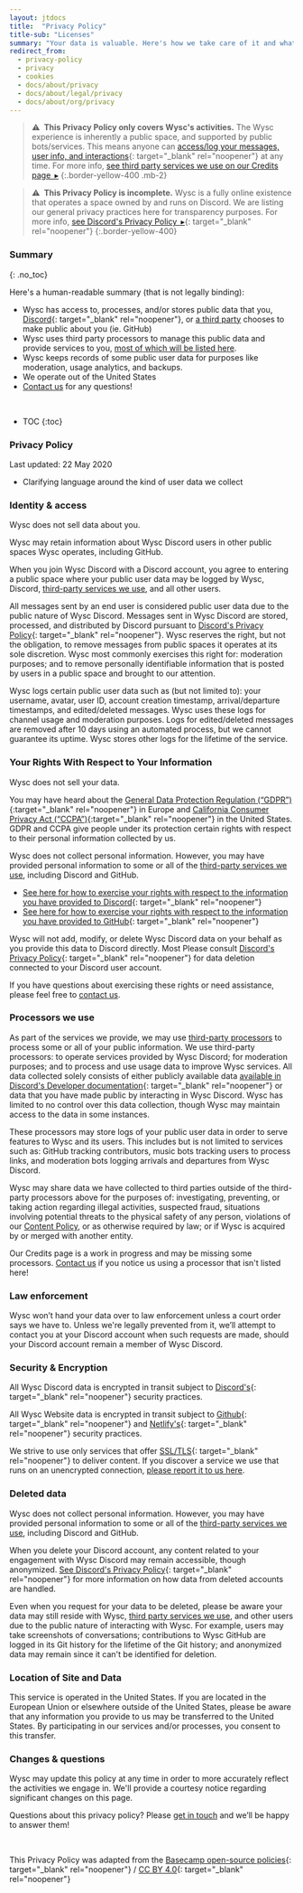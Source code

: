 ```yaml
---
layout: jtdocs
title:  "Privacy Policy"
title-sub: "Licenses"
summary: "Your data is valuable. Here's how we take care of it and what you can do with your data while it's in our hands."
redirect_from:
  - privacy-policy
  - privacy
  - cookies
  - docs/about/privacy
  - docs/about/legal/privacy
  - docs/about/org/privacy
---
```


> ⚠️&ensp;**This Privacy Policy only covers Wysc's activities.** The Wysc experience is inherently a public space, and supported by public bots/services. This means anyone can [access/log your messages, user info, and interactions](https://discordapp.com/developers/docs/intro){: target="_blank" rel="noopener"} at any time. For more info, [see third party services we use on our Credits page&ensp;▸](/docs/credits)
{:.border-yellow-400 .mb-2}

> ⚠️&ensp;**This Privacy Policy is incomplete.** Wysc is a fully online existence that operates a space owned by and runs on Discord. We are listing our general privacy practices here for transparency purposes. For more info, [see Discord's Privacy Policy&ensp;▸](https://discordapp.com/privacy){: target="_blank" rel="noopener"}
{:.border-yellow-400}


### Summary
{: .no_toc}

Here's a human-readable summary (that is not legally binding):

- Wysc has access to, processes, and/or stores public data that you, [Discord](https://discordapp.com/developers/docs/intro){: target="_blank" rel="noopener"}, or [a third party](/docs/credits) chooses to make public about you (ie. GitHub)
- Wysc uses third party processors to manage this public data and provide services to you, [most of which will be listed here](/docs/credits).
- Wysc keeps records of some public user data for purposes like moderation, usage analytics, and backups.
- We operate out of the United States
- [Contact us](/docs/contact) for any questions!

<br>

* TOC
{:toc}


### Privacy Policy

Last updated: 22 May 2020
- Clarifying language around the kind of user data we collect


### Identity & access

Wysc does not sell data about you.

Wysc may retain information about Wysc Discord users in other public spaces Wysc operates, including GitHub.

When you join Wysc Discord with a Discord account, you agree to entering a public space where your public user data may be logged by Wysc, Discord, [third-party services we use](/docs/credits), and all other users.

All messages sent by an end user is considered public user data due to the public nature of Wysc Discord. Messages sent in Wysc Discord are stored, processed, and distributed by Discord pursuant to [Discord's Privacy Policy](https://discordapp.com/privacy){: target="_blank" rel="noopener"}. Wysc reserves the right, but not the obligation, to remove messages from public spaces it operates at its sole discretion. Wysc most commonly exercises this right for: moderation purposes; and to remove personally identifiable information that is posted by users in a public space and brought to our attention.

Wysc logs certain public user data such as (but not limited to): your username, avatar, user ID, account creation timestamp, arrival/departure timestamps, and edited/deleted messages. Wysc uses these logs for channel usage and moderation purposes. Logs for edited/deleted messages are removed after 10 days using an automated process, but we cannot guarantee its uptime. Wysc stores other logs for the lifetime of the service.


### Your Rights With Respect to Your Information

Wysc does not sell your data.

You may have heard about the [General Data Protection Regulation (“GDPR”)](https://gdpr.eu/tag/chapter-3/){:target="_blank" rel="noopener"} in Europe and [California Consumer Privacy Act (“CCPA”)](https://oag.ca.gov/privacy/ccpa){:target="_blank" rel="noopener"} in the United States. GDPR and CCPA give people under its protection certain rights with respect to their personal information collected by us.

Wysc does not collect personal information. However, you may have provided personal information to some or all of the [third-party services we use](/docs/credits), including Discord and GitHub.

- [See here for how to exercise your rights with respect to the information you have provided to Discord](https://discordapp.com/privacy){: target="_blank" rel="noopener"}
- [See here for how to exercise your rights with respect to the information you have provided to GitHub](https://help.github.com/en/github/site-policy/github-privacy-statement){: target="_blank" rel="noopener"}


Wysc will not add, modify, or delete Wysc Discord data on your behalf as you provide this data to Discord directly. Most Please consult [Discord's Privacy Policy](https://discordapp.com/privacy){: target="_blank" rel="noopener"} for data deletion connected to your Discord user account.

If you have questions about exercising these rights or need assistance, please feel free to [contact us](/docs/contact).


### Processors we use

As part of the services we provide, we may use [third-party processors](/docs/credits) to process some or all of your public information. We use third-party processors: to operate services provided by Wysc Discord; for moderation purposes; and to process and use usage data to improve Wysc services. All data collected solely consists of either publicly available data [available in Discord's Developer documentation](https://discordapp.com/developers/docs/intro){: target="_blank" rel="noopener"} or data that you have made public by interacting in Wysc Discord. Wysc has limited to no control over this data collection, though Wysc may maintain access to the data in some instances.

These processors may store logs of your public user data in order to serve features to Wysc and its users. This includes but is not limited to services such as: GitHub tracking contributors, music bots tracking users to process links, and moderation bots logging arrivals and departures from Wysc Discord.

Wysc may share data we have collected to third parties outside of the third-party processors above for the purposes of: investigating, preventing, or taking action regarding illegal activities, suspected fraud, situations involving potential threats to the physical safety of any person, violations of our [Content Policy](/docs/culture), or as otherwise required by law; or if Wysc is acquired by or merged with another entity.

Our Credits page is a work in progress and may be missing some processors. [Contact us](/docs/contact) if you notice us using a processor that isn't listed here!


### Law enforcement

Wysc won’t hand your data over to law enforcement unless a court order says we have to. Unless we're legally prevented from it, we’ll attempt to contact you at your Discord account when such requests are made, should your Discord account remain a member of Wysc Discord.


### Security & Encryption

All Wysc Discord data is encrypted in transit subject to [Discord's](https://discordapp.com/privacy){: target="_blank" rel="noopener"} security practices.

All Wysc Website data is encrypted in transit subject to [Github](https://github.com/security){: target="_blank" rel="noopener"} and [Netlify's](https://www.netlify.com/security/){: target="_blank" rel="noopener"} security practices.

We strive to use only services that offer [SSL/TLS](https://en.wikipedia.org/wiki/Transport_Layer_Security){: target="_blank" rel="noopener"} to deliver content. If you discover a service we use that runs on an unencrypted connection, [please report it to us here](/docs/contact).


### Deleted data

Wysc does not collect personal information. However, you may have provided personal information to some or all of the [third-party services we use](/docs/credits), including Discord and GitHub.

When you delete your Discord account, any content related to your engagement with Wysc Discord may remain accessible, though anonymized. [See Discord's Privacy Policy](https://discordapp.com/privacy){: target="_blank" rel="noopener"} for more information on how data from deleted accounts are handled.

Even when you request for your data to be deleted, please be aware your data may still reside with Wysc, [third party services we use](/docs/credits), and other users due to the public nature of interacting with Wysc. For example, users may take screenshots of conversations; contributions to Wysc GitHub are logged in its Git history for the lifetime of the Git history; and anonymized data may remain since it can't be identified for deletion.


### Location of Site and Data

This service is operated in the United States. If you are located in the European Union or elsewhere outside of the United States, please be aware that any information you provide to us may be transferred to the United States. By participating in our services and/or processes, you consent to this transfer.


### Changes & questions

Wysc may update this policy at any time in order to more accurately reflect the activities we engage in. We'll provide a courtesy notice regarding significant changes on this page.

Questions about this privacy policy? Please [get in touch](/docs/contact) and we’ll be happy to answer them!

<br>

This Privacy Policy was adapted from the [Basecamp open-source policies](https://github.com/basecamp/policies){: target="_blank" rel="noopener"} / [CC BY 4.0](https://creativecommons.org/licenses/by/4.0/){: target="_blank" rel="noopener"}